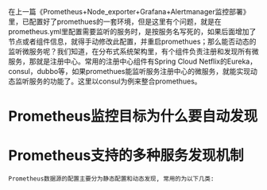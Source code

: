在上一篇《Prometheus+Node_exporter+Grafana+Alertmanager监控部署》里，已配置好了promethues的一套环境，但是这里有个问题，就是在prometheus.yml里配置需要监听的服务时，是按服务名写死的，如果后面增加了节点或者组件信息，就得手动修改此配置，并重启promethues；那么能否动态的监听微服务呢？我们知道，在分布式系统架构里，有个组件负责注册和发现所有微服务，那就是注册中心。常用的注册中心组件有Spring Cloud Netflix的Eureka，consul，dubbo等，如果promethues能监听服务注册中心的微服务，就能实现动态监听服务的功能了。这里以consul为例来整合promethues。

# Prometheus监控目标为什么要自动发现

# Prometheus支持的多种服务发现机制
```
Prometheus数据源的配置主要分为静态配置和动态发现, 常用的为以下几类:

```
